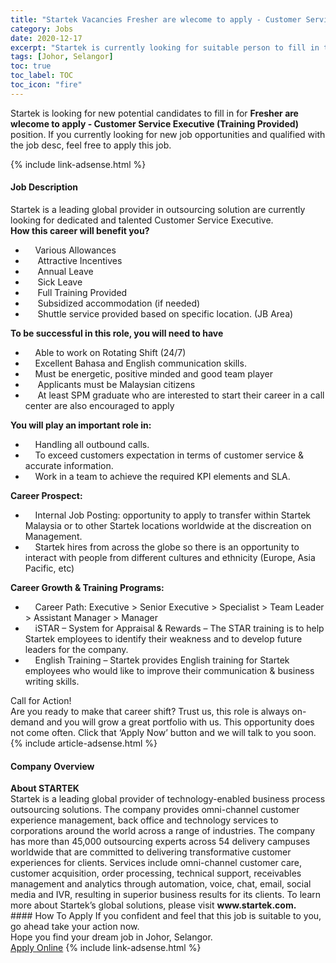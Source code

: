 ```yaml
---
title: "Startek Vacancies Fresher are wlecome to apply - Customer Service Executive (Training Provided)" 
category: Jobs 
date: 2020-12-17 
excerpt: "Startek is currently looking for suitable person to fill in the Fresher are wlecome to apply - Customer Service Executive (Training Provided) which positioned at Johor, Selangor" 
tags: [Johor, Selangor] 
toc: true 
toc_label: TOC 
toc_icon: "fire" 
--- 
```


<p>Startek is looking for new potential candidates to fill in for <b>Fresher are wlecome to apply - Customer Service Executive (Training Provided)</b> position. If you currently looking for new job opportunities and qualified with the job desc, feel free to apply this job.
</p>{% include link-adsense.html %} 
<div><div><div><h4>Job Description</h4></div></div><div><div><span><div><div>Startek is a leading global provider in outsourcing solution are currently looking for dedicated and talented Customer Service Executive.</div><div><strong>How this career will benefit you?</strong></div><ul><li>&#160;&#160;&#160; Various Allowances</li><li>&#160;&#160;&#160;&#160; Attractive Incentives</li><li>&#160;&#160;&#160;&#160; Annual Leave</li><li>&#160;&#160;&#160;&#160; Sick Leave</li><li>&#160;&#160;&#160;&#160; Full Training Provided</li><li>&#160;&#160;&#160;&#160; Subsidized accommodation (if needed)</li><li>&#160;&#160;&#160;&#160; Shuttle service provided based on specific location. (JB Area)</li></ul><div><strong>To be successful in this role, you will need to have</strong></div><ul><li>&#160;&#160;&#160; Able to work on Rotating Shift (24/7)</li><li>&#160;&#160;&#160; Excellent Bahasa and English communication skills.</li><li>&#160;&#160;&#160; Must be energetic, positive minded and good team player</li><li>&#160;&#160;&#160;&#160; Applicants must be Malaysian citizens</li><li>&#160;&#160;&#160;&#160; At least SPM graduate who are interested to start their career in a call center are also encouraged to apply</li></ul><div><strong>You will play an important role in:</strong></div><ul><li>&#160;&#160;&#160; Handling all outbound calls.</li><li>&#160;&#160;&#160; To exceed customers expectation in terms of customer service &amp; accurate information.</li><li>&#160;&#160;&#160; Work in a team to achieve the required KPI elements and SLA.</li></ul><div><strong>Career Prospect:</strong></div><ul><li>&#160;&#160;&#160; Internal Job Posting: opportunity to apply to transfer within Startek Malaysia or to other Startek locations worldwide at the discreation on Management.</li><li>&#160;&#160;&#160; Startek hires from across the globe so there is an opportunity to interact with people from different cultures and ethnicity (Europe, Asia Pacific, etc)</li></ul><div><strong>Career Growth &amp; Training Programs:</strong></div><ul><li>&#160;&#160;&#160; Career Path: Executive &gt; Senior Executive &gt; Specialist &gt; Team Leader &gt; Assistant Manager &gt; Manager</li><li>&#160;&#160;&#160; iSTAR &#8211; System for Appraisal &amp; Rewards &#8211; The STAR training is to help Startek employees to identify their weakness and to develop future leaders for the company.</li><li>&#160;&#160;&#160; English Training &#8211; Startek provides English training for Startek employees who would like to improve their communication &amp; business writing skills.</li></ul><div>Call for Action!</div><div>Are you ready to make that career shift? Trust us, this role is always on-demand and you will grow a great portfolio with us. This opportunity does not come often. Click that &#8216;Apply Now&#8217; button and we will talk to you soon.</div></div></span></div></div></div> 
{% include article-adsense.html %} 
<div><div><div><h4>Company Overview</h4></div></div><div><div><span><div><div>
<strong>About STARTEK</strong><br>
	Startek is a leading global provider of technology-enabled business process outsourcing solutions. The company provides omni-channel customer experience management, back office and technology services to corporations around the world across a range of industries. The company has more than 45,000 outsourcing experts across 54 delivery campuses worldwide that are committed to delivering transformative customer experiences for clients. Services include omni-channel customer care, customer acquisition, order processing, technical support, receivables management and analytics through automation, voice, chat, email, social media and IVR, resulting in superior business results for its clients. To learn more about Startek&#8217;s global solutions, please visit <strong>www.startek.com.</strong></div></div></span></div></div></div> 
#### How To Apply 
If you confident and feel that this job is suitable to you, go ahead take your action now. <br/> 
Hope you find your dream job in Johor, Selangor. <br/> 
<a href="https://www.jobstreet.com.my/en/job/fresher-are-wlecome-to-apply-customer-service-executive-training-provided-4445955?jobId=jobstreet-my-job-4445955&sectionRank=20&token=0~f434ad69-6ea4-4b07-996b-43eb213c6ae8&fr=SRP%20View%20In%20New%20Ta" class="btn btn--info" target="_blank" rel="nofollow noopenner">Apply Online</a> 
{% include link-adsense.html %} 